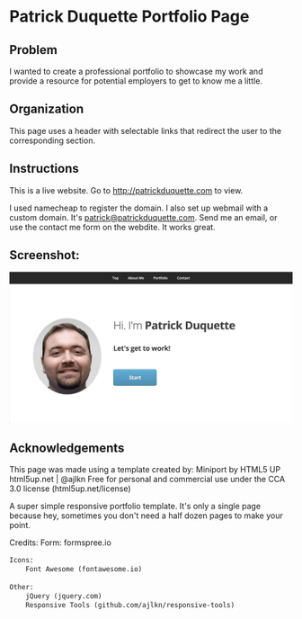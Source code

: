 # Patrick Duquette Portfolio Page

## Problem
I wanted to create a professional portfolio to showcase my work and provide a resource for potential employers to get to know me a little.

## Organization
This page uses a header with selectable links that redirect the user to the corresponding section. 

## Instructions
This is a live website. Go to http://patrickduquette.com to view. 

I used namecheap to register the domain. I also set up webmail with a custom domain. It's patrick@patrickduquette.com. Send me an email, or use the contact me form on the webdite. It works great. 

## Screenshot:
<img src="images/screenShotHome.png" title="The team" alt="The team" width=600px>

## Acknowledgements
This page was made using a template created by:
Miniport by HTML5 UP
html5up.net | @ajlkn
Free for personal and commercial use under the CCA 3.0 license (html5up.net/license)

A super simple responsive portfolio template. It's only a single page because hey, sometimes
you don't need a half dozen pages to make your point.

Credits:
	Form:
		formspree.io

	Icons:
		Font Awesome (fontawesome.io)

	Other:
		jQuery (jquery.com)
		Responsive Tools (github.com/ajlkn/responsive-tools)
